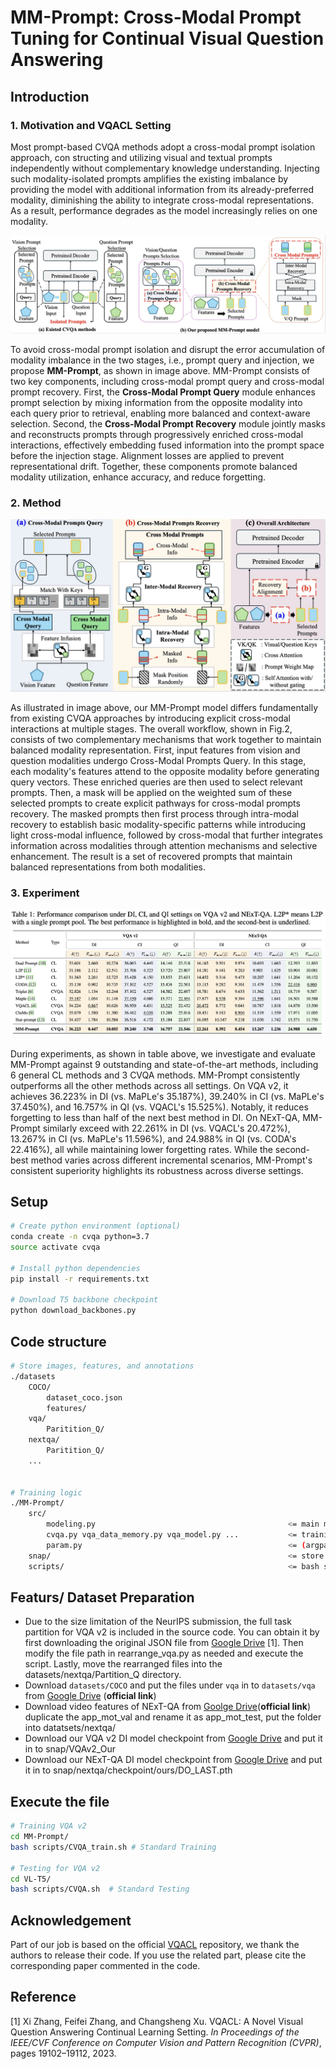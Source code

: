 # MM-Prompt: Cross-Modal Prompt Tuning for Continual Visual Question Answering

## Introduction

### 1. Motivation and VQACL Setting
Most prompt-based CVQA methods adopt a cross-modal prompt isolation approach, con
structing and utilizing visual and textual prompts independently without complementary knowledge
understanding. Injecting such modality-isolated prompts amplifies the existing imbalance by providing the model with additional information from its already-preferred modality, diminishing the ability to integrate cross-modal representations. As a result, performance degrades as the model increasingly relies on one modality.

![code_fig1](code_fig1.jpg)

To avoid cross-modal prompt isolation and disrupt the error accumulation of modality imbalance in the two stages, i.e., prompt query and injection, we propose **MM-Prompt**, as shown in image above. MM-Prompt consists of two key components, including cross-modal prompt query and cross-modal prompt recovery.
First, the **Cross-Modal Prompt Query** module enhances prompt selection by mixing information from the opposite modality into each query prior to retrieval, enabling more balanced and context-aware selection.
Second, the **Cross-Modal Prompt Recovery** module jointly masks and reconstructs prompts through progressively enriched cross-modal interactions, effectively embedding fused information into the prompt space before the injection stage. Alignment losses are applied to prevent representational drift. Together, these components promote balanced modality utilization, enhance accuracy, and reduce forgetting.

### 2. Method
![Figure 2](fig2.jpg)

As illustrated in image above, our MM-Prompt model differs fundamentally from existing CVQA approaches by introducing explicit cross-modal interactions at multiple stages. The overall workflow, shown in Fig.2, consists of two complementary mechanisms that work together to maintain balanced modality representation. First, input features from vision and question modalities undergo Cross-Modal Prompts Query. In this stage, each modality's features attend to the opposite modality before generating query vectors. These enriched queries are then used to select relevant prompts. Then, a mask will be applied on the weighted sum of these selected prompts to create explicit pathways for cross-modal prompts recovery. The masked prompts then first process through intra-modal recovery to establish basic modality-specific patterns while introducing light cross-modal influence, followed by cross-modal that further integrates information across modalities through attention mechanisms and selective enhancement. The result is a set of recovered prompts that maintain balanced representations from both modalities. 

### 3. Experiment
<div align="center"><img src="table.jpg" width="600px" alt="Table 1"></div>

During experiments, as shown in table above, we investigate and evaluate MM-Prompt against 9 outstanding and state-of-the-art methods, including 6 general CL methods and 3 CVQA methods. MM-Prompt consistently outperforms all the other methods across all settings. On VQA v2, it achieves 36.223% in DI (vs. MaPLe's 35.187%), 39.240\% in CI (vs. MaPLe's 37.450%), and 16.757\% in QI (vs. VQACL's 15.525%). Notably, it reduces forgetting to less than half of the next best method in DI. On NExT-QA, MM-Prompt similarly exceed with 22.261\% in DI (vs. VQACL's 20.472%), 13.267\% in CI (vs. MaPLe's 11.596%), and 24.988\% in QI (vs. CODA's 22.416%), all while maintaining lower forgetting rates. While the second-best method varies across different incremental scenarios, MM-Prompt's consistent superiority highlights its robustness across diverse settings.

## Setup
```bash
# Create python environment (optional)
conda create -n cvqa python=3.7
source activate cvqa

# Install python dependencies
pip install -r requirements.txt

# Download T5 backbone checkpoint
python download_backbones.py

```

## Code structure
```bash
# Store images, features, and annotations
./datasets
    COCO/
        dataset_coco.json
        features/
    vqa/
        Paritition_Q/
    nextqa/
        Paritition_Q/
    ...


# Training logic
./MM-Prompt/
    src/
        modeling.py                                           <= main model classes
        cvqa.py vqa_data_memory.py vqa_model.py ...           <= training executor and dataloader
        param.py                                              <= (argparse) configuration
    snap/                                                     <= store weight checkpoints
    scripts/                                                  <= bash scripts
```

## Featurs/ Dataset Preparation
- Due to the size limitation of the NeurIPS submission, the full task partition for VQA v2 is included in the source code. You can obtain it by first downloading the original JSON file from [Google Drive](https://drive.google.com/file/d/11gx7AxyeMP1KVuzHErIfNKCLeBWGq3pE/view) [1]. Then modify the file path in rearrange_vqa.py as needed and execute the script. Lastly, move the rearranged files into the datasets/nextqa/Partition_Q directory.
- Download `datasets/COCO` and put the files under `vqa` in to `datasets/vqa` from [Google Drive](https://drive.google.com/drive/folders/1MBBhlkP83VMKS2Qe0SmFfzkHhMpIG5wf?usp=sharing) (**official link**)
- Download video features of NExT-QA from [Goolge Drive](https://drive.google.com/file/d/1rS5X_t_VSDF4uP3HL1gPQ0ZgWIEuglgk/view)(**official link**) duplicate the app_mot_val and rename it as app_mot_test, put the folder into datatsets/nextqa/
- Download our VQA v2 DI model checkpoint from [Google Drive](https://drive.google.com/file/d/1cG2-l0cnu_PFWSTBcPaF7ZWVtW4pEuOb/view?usp=sharing) and put it in to snap/VQAv2_Our
- Download our NExT-QA DI model checkpoint from [Google Drive](https://drive.google.com/file/d/1EZOmfL0uVv0HF9Q5Gj-QlOUzOt5PMV8d/view?usp=sharing) and put it in to snap/nextqa/checkpoint/ours/DO_LAST.pth



## Execute the file

```bash
# Training VQA v2
cd MM-Prompt/
bash scripts/CVQA_train.sh # Standard Training

# Testing for VQA v2
cd VL-T5/
bash scripts/CVQA.sh  # Standard Testing
```

## Acknowledgement

Part of our job is based on the official [VQACL](https://github.com/zhangxi1997/VQACL) repository, we thank the authors to release their code. If you use the related part, please cite the corresponding paper commented in the code.

## Reference
[1] Xi Zhang, Feifei Zhang, and Changsheng Xu. VQACL: A Novel Visual Question Answering Continual Learning Setting. *In Proceedings of the IEEE/CVF Conference on Computer Vision and Pattern Recognition (CVPR)*, pages 19102–19112, 2023.